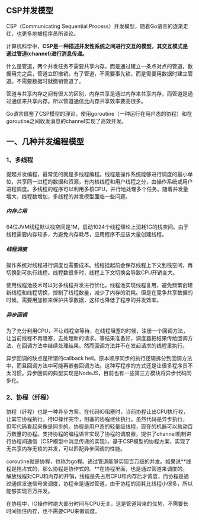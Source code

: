 ## CSP并发模型
CSP（Communicating Sequential Process）并发模型，随着Go语言的逐渐走红，也更多地被程序员所谈论。

计算机科学中，**CSP是一种描述并发性系统之间进行交互的模型，其交互模式是通过管道(channel)进行消息传递。**

什么是管道，两个并发任务不需要共享内存，而是通过建立一条点对点的管道，数据用完之后，管道立即撤销。有了管道，不需要事先锁，而是需要用数据时建立管道。不需要数据时就撤销管道了。

管道与共享内存之间有很大的区别，内存共享是通过内存来共享内存，而管道是通过通信来共享内存。所以管道通信比内存共享效率要高很多。

Go语言借鉴了CSP模型的理论，使用goroutine（一种运行在用户态的协程）和在goroutine之间收发消息的channel实现了高效并发。

## 一、几种并发编程模型
### 1、多线程
提起并发编程，最常见的就是多线程编程。线程是操作系统能够进行调度的最小单位，共享同一进程的数据和资源，有内核线程和用户线程之分，由操作系统或用户进程调度。多线程的程序可以利用多核CPU，并行地处理多个任务。随着并发量增大，线程数增加，多线程的并发模型面临一些问题。

##### 内存占用
64位JVM线程默认栈空间是1M，启动1024个线程理论上消耗1G的栈空间。由于线程需要内存较多，为避免内存耗尽，应用程序不应该大量创建线程。

##### 线程调度
操作系统对线程进行调度也需要成本。线程挂起前会保存线程上下文到栈空间，再切换到可执行线程。线程数很多时，线程上下文切换会导致CPU开销变大。

使用线程池技术可以对多线程并发进行优化，线程池实现线程复用，避免频繁创建新线程和线程切换，控制了线程数量，减少了内存的消耗。但是在竞争共享数据的时候，需要用加锁来保护共享数据，这样也降低了程序的并发效率。

##### 异步回调
为了充分利用CPU，不让线程空等待，在线程阻塞的时候，注册一个回调方法，让当前线程不再阻塞，去处理新的请求。等结果准备好，调度器把结果传给回调方法，在回调方法中继续处理结果。然而回调方法并不在发起请求的线程里执行。

异步回调的缺点是所谓的callback hell。原本顺序同步的执行逻辑拆分到回调方法中，而且回调方法中可能再嵌套回调方法。这种写程序的方式还是让很多程序员不太习惯。异步回调的典型实现是NodeJS，目前也有一些第三方模块将异步代码同步化。

### 2、协程（纤程）
协程（纤程）也是一种异步方案。在代码IO阻塞时，当前协程让出CPU执行权，让其它协程执行。待IO操作完毕，阻塞的协程继续执行。虽然代码是异步执行，但写代码看起来像是同步的。协程是用户态的轻量级线程，现在的机器可以启动百万数量的协程。支持协程的编程语言实现了协程的调度器，提供了channel机制进行协程间通信（CSP模型中消息传递的实现）。基于CSP模型的协程方案，实现了无共享内存无锁的并发，可以匹配异步回调的性能。

coroutine就是协程，也称为go程。通过管道能够实现百万级的并发。如果说**线程是抢占式的，那么协程是协作式的。**在协程里面，也是通过管道来调度的。解放线程对CPU和内存的开销，线程是先占用CPU和内存后才调度，而协程是通过通信发送信号来调度，协程全是通过管道，由于协程的消耗比线程小很多，所以能够实现百万并发。

在协程中，IO操作时绝大部分时间与CPU无关，这是管道带来的优势，不需要长时间锁住内存，也不需要CPU来做调度。